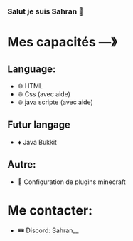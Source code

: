 ### Salut je suis Sahran 👋

# Mes capacités  —》

## Language:
- 🌐 HTML
- 🌐 Css (avec aide)
- 🌐 java scripte (avec aide)
## Futur langage
- ♦️ Java Bukkit
## Autre:
- 🎈 Configuration de plugins minecraft

# Me contacter:
- 🎟 Discord: Sahran__

